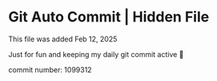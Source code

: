 # Git Auto Commit | Hidden File

This file was added Feb 12, 2025

Just for fun and keeping my daily git commit active 🤪

commit number: 1099312
